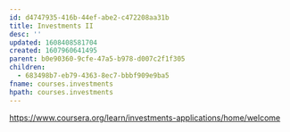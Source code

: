 ```yaml
---
id: d4747935-416b-44ef-abe2-c472208aa31b
title: Investments II
desc: ''
updated: 1608408581704
created: 1607960641495
parent: b0e90360-9cfe-47a5-b978-d007c2f1f305
children:
  - 683498b7-eb79-4363-8ec7-bbbf909e9ba5
fname: courses.investments
hpath: courses.investments
---
```

<https://www.coursera.org/learn/investments-applications/home/welcome> 

